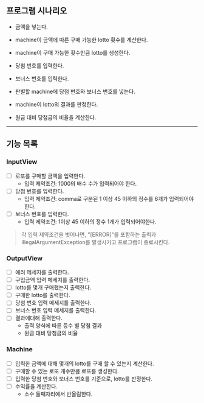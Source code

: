 ## 프로그램 시나리오

- 금액을 넣는다.
- machine이 금액에 따른 구매 가능한 lotto 횟수를 계산한다.
- machine이 구매 가능한 횟수만큼 lotto를 생성한다.

- 당첨 번호를 입력한다.
- 보너스 번호를 입력한다.

- 판별할 machine에 당첨 번호와 보너스 번호를 넣는다.
- machine이 lotto의 결과를 판정한다.
- 원금 대비 당첨금의 비율을 계산한다.

---

## 기능 목록

### InputView

- [ ] 로또를 구매할 금액을 입력한다.
    - 입력 제약조건: 1000의 배수 수가 입력되어야 한다.
- [ ] 당첨 번호를 입력한다.
    - 입력 제약조건: comma로 구분된 1 이상 45 이하의 정수를 6개가 입력되어야한다.
- [ ] 보너스 번호를 입력한다.
    - 입력 제약조건: 1이상 45 이하의 정수 1개가 입력되어야한다.

> 각 입력 제약조건을 벗어나면, "[ERROR]"를 포함하는 출력과 IllegalArgumentException를 발생시키고 프로그램이 종료시킨다.

### OutputView
- [ ] 에러 메세지를 출력한다.
- [ ] 구입금액 입력 메세지를 출력한다.
- [ ] lotto를 몇개 구매했는지 출력한다.
- [ ] 구매한 lotto를 출력한다.
- [ ] 당첨 번호 입력 메세지를 출력한다.
- [ ] 보너스 번호 입력 메세지를 출력한다.
- [ ] 결과에대해 출력한다.
  - 출력 양식에 따른 등수 별 당첨 결과
  - 원금 대비 당첨금의 비율

### Machine

- [ ] 입력한 금액에 대해 몇개의 lotto를 구매 할 수 있는지 계산한다.
- [ ] 구매할 수 있는 로또 개수만큼 로또를 생성한다.
- [ ] 입력한 당첨 번호와 보너스 번호를 기준으로, lotto를 판정한다.
- [ ] 수익률을 계산한다.
    - 소수 둘째자리에서 반올림한다.
